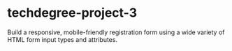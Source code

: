 # techdegree-project-3
Build a responsive, mobile-friendly registration form using a wide variety of HTML form input types and attributes. 
